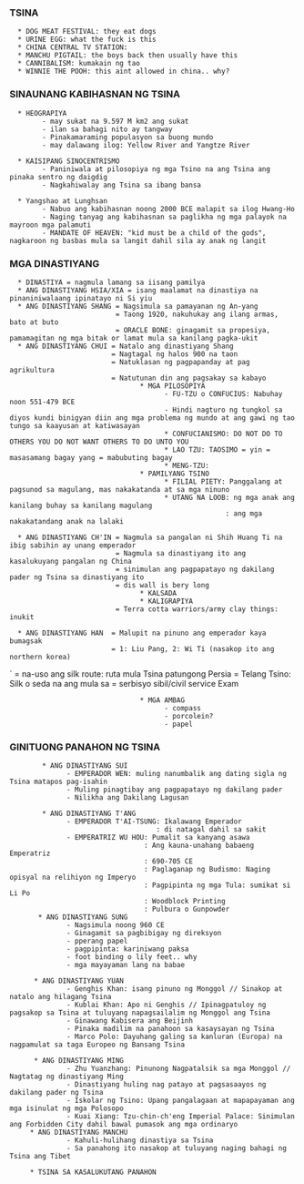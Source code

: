 ### TSINA
      * DOG MEAT FESTIVAL: they eat dogs
      * URINE EGG: what the fuck is this
      * CHINA CENTRAL TV STATION: 
      * MANCHU PIGTAIL: the boys back then usually have this
      * CANNIBALISM: kumakain ng tao
      * WINNIE THE POOH: this aint allowed in china.. why?

### SINAUNANG KABIHASNAN NG TSINA
      * HEOGRAPIYA
            - may sukat na 9.597 M km2 ang sukat
            - ilan sa bahagi nito ay tangway
            - Pinakamaraming populasyon sa buong mundo
            - may dalawang ilog: Yellow River and Yangtze River

      * KAISIPANG SINOCENTRISMO
            - Paniniwala at pilosopiya ng mga Tsino na ang Tsina ang pinaka sentro ng daigdig
            - Nagkahiwalay ang Tsina sa ibang bansa

      * Yangshao at Lunghsan
            - Nabuo ang kabihasnan noong 2000 BCE malapit sa ilog Hwang-Ho
            - Naging tanyag ang kabihasnan sa paglikha ng mga palayok na mayroon mga palamuti
            - MANDATE OF HEAVEN: "kid must be a child of the gods", nagkaroon ng basbas mula sa langit dahil sila ay anak ng langit

### MGA DINASTIYANG
      * DINASTIYA = nagmula lamang sa iisang pamilya
      * ANG DINASTIYANG HSIA/XIA = isang maalamat na dinastiya na pinaniniwalaang ipinatayo ni Si yiu
      * ANG DINASTIYANG SHANG = Nagsimula sa pamayanan ng An-yang
                              = Taong 1920, nakuhukay ang ilang armas, bato at buto
                              = ORACLE BONE: ginagamit sa propesiya, pamamagitan ng mga bitak or lamat mula sa kanilang pagka-ukit
      * ANG DINASTIYANG CHUI = Natalo ang dinastiyang Shang
                             = Nagtagal ng halos 900 na taon
                             = Natuklasan ng pagpapanday at pag agrikultura
                             = Natutunan din ang pagsakay sa kabayo
                                    * MGA PILOSOPIYA
                                          - FU-TZU o CONFUCIUS: Nabuhay noon 551-479 BCE
                                          - Hindi nagturo ng tungkol sa diyos kundi binigyan diin ang mga problema ng mundo at ang gawi ng tao tungo sa kaayusan at katiwasayan
                                          * CONFUCIANISMO: DO NOT DO TO OTHERS YOU DO NOT WANT OTHERS TO DO UNTO YOU
                                          * LAO TZU: TAOSIMO = yin = masasamang bagay yang = mabubuting bagay
                                          * MENG-TZU:
                                    * PAMILYANG TSINO 
                                          * FILIAL PIETY: Panggalang at pagsunod sa magulang, mas nakakatanda at sa mga ninuno
                                          * UTANG NA LOOB: ng mga anak ang kanilang buhay sa kanilang magulang
                                                         : ang mga nakakatandang anak na lalaki

      * ANG DINASTIYANG CH'IN = Nagmula sa pangalan ni Shih Huang Ti na ibig sabihin ay unang emperador
                              = Nagmula sa dinastiyang ito ang kasalukuyang pangalan ng China
                              = sinimulan ang pagpapatayo ng dakilang pader ng Tsina sa dinastiyang ito
                              = dis wall is bery long
                                    * KALSADA
                                    * KALIGRAPIYA
                              = Terra cotta warriors/army clay things: inukit

      * ANG DINASTIYANG HAN  = Malupit na pinuno ang emperador kaya bumagsak
                             = 1: Liu Pang, 2: Wi Ti (nasakop ito ang northern korea)
`                            = na-uso ang silk route: ruta mula Tsina patungong Persia
                                    = Telang Tsino: Silk o seda na ang mula sa
                             = serbisyo sibil/civil service Exam

                                    * MGA AMBAG
                                          - compass
                                          - porcolein?
                                          - papel

### GINITUONG PANAHON NG TSINA
            * ANG DINASTIYANG SUI
                  - EMPERADOR WEN: muling nanumbalik ang dating sigla ng Tsina matapos pag-isahin
                  - Muling pinagtibay ang pagpapatayo ng dakilang pader
                  - Nilikha ang Dakilang Lagusan

            * ANG DINASTIYANG T'ANG
                  - EMPERADOR T'AI-TSUNG: Ikalawang Emperador
                                        : di natagal dahil sa sakit
                  - EMPERATRIZ WU HOU: Pumalit sa kanyang asawa
                                     : Ang kauna-unahang babaeng Emperatriz
                                     : 690-705 CE
                                     : Paglaganap ng Budismo: Naging opisyal na relihiyon ng Imperyo
                                     : Pagpipinta ng mga Tula: sumikat si Li Po
                                     : Woodblock Printing
                                     : Pulbura o Gunpowder
           * ANG DINASTIYANG SUNG
                  - Nagsimula noong 960 CE
                  - Ginagamit sa pagbibigay ng direksyon
                  - pperang papel
                  - pagpipinta: kariniwang paksa 
                  - foot binding o lily feet.. why
                  - mga mayayaman lang na babae

          * ANG DINASTIYANG YUAN
                  - Genghis Khan: isang pinuno ng Monggol // Sinakop at natalo ang hilagang Tsina
                  - Kublai Khan: Apo ni Genghis // Ipinagpatuloy ng pagsakop sa Tsina at tuluyang napagsailalim ng Monggol ang Tsina
                  - Ginawang Kabisera ang Beijinh
                  - Pinaka madilim na panahoon sa kasaysayan ng Tsina 
                  - Marco Polo: Dayuhang galing sa kanluran (Europa) na nagpamulat sa taga Europeo ng Bansang Tsina
                  
          * ANG DINASTIYANG MING
                  - Zhu Yuanzhang: Pinunong Nagpatalsik sa mga Monggol // Nagtatag ng dinastiyang Ming
                  - Dinastiyang huling nag patayo at pagsasaayos ng dakilang pader ng Tsina
                  - Iskolar ng Tsino: Upang pangalagaan at mapapayaman ang mga isinulat ng mga Polosopo
                  - Kuai Xiang: Tzu-chin-ch'eng Imperial Palace: Sinimulan ang Forbidden City dahil bawal pumasok ang mga ordinaryo
         * ANG DINASTIYANG MANCHU
                  - Kahuli-hulihang dinastiya sa Tsina
                  - Sa panahong ito nasakop at tuluyang naging bahagi ng Tsina ang Tibet

         * TSINA SA KASALUKUTANG PANAHON
